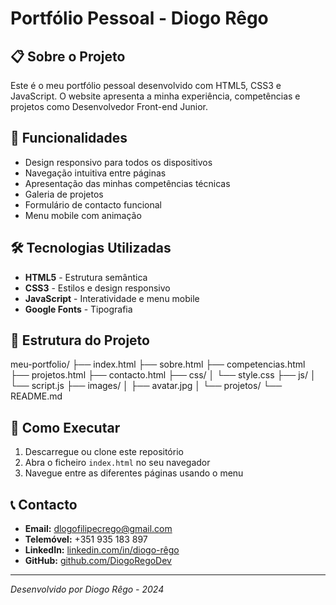 # Portfólio Pessoal - Diogo Rêgo

## 📋 Sobre o Projeto
Este é o meu portfólio pessoal desenvolvido com HTML5, CSS3 e JavaScript. O website apresenta a minha experiência, competências e projetos como Desenvolvedor Front-end Junior.

## 🚀 Funcionalidades
- Design responsivo para todos os dispositivos
- Navegação intuitiva entre páginas
- Apresentação das minhas competências técnicas
- Galeria de projetos
- Formulário de contacto funcional
- Menu mobile com animação

## 🛠 Tecnologias Utilizadas
- **HTML5** - Estrutura semântica
- **CSS3** - Estilos e design responsivo
- **JavaScript** - Interatividade e menu mobile
- **Google Fonts** - Tipografia

## 📁 Estrutura do Projeto

meu-portfolio/
├── index.html
├── sobre.html
├── competencias.html
├── projetos.html
├── contacto.html
├── css/
│ └── style.css
├── js/
│ └── script.js
├── images/
│ ├── avatar.jpg
│ └── projetos/
└── README.md

## 🎯 Como Executar
1. Descarregue ou clone este repositório
2. Abra o ficheiro `index.html` no seu navegador
3. Navegue entre as diferentes páginas usando o menu

## 📞 Contacto
- **Email:** dlogofilipecrego@gmail.com
- **Telemóvel:** +351 935 183 897
- **LinkedIn:** [linkedin.com/in/diogo-rêgo](https://linkedin.com/in/diogo-rêgo-4b501032a)
- **GitHub:** [github.com/DiogoRegoDev](https://github.com/DiogoRegoDev)

---

*Desenvolvido por Diogo Rêgo - 2024*